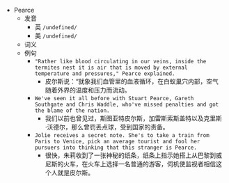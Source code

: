 - Pearce
  - 发音
    - 英 `/undefined/`
    - 美 `/undefined/`
  - 词义
  - 例句
    - `"Rather like blood circulating in our veins, inside the termites nest it is air that is moved by external temperature and pressures," Pearce explained.`
      - 皮尔斯说：“就象我们血管里的血液循环，在白蚁巢穴内部，空气随着外界的温度和压力而流动。
    - `We've seen it all before with Stuart Pearce, Gareth Southgate and Chris Waddle, who've missed penalties and got the blame of the nation.`
      - 我们以前也曾见过，斯图亚特皮尔斯，加雷斯索斯盖特以及克里斯·沃德尔，那么曾罚丢点球，受到国家的责备。
    - `Jolie receives a secret note. She's to take a train from Paris to Venice, pick an average tourist and fool her pursuers into thinking that this stranger is Pearce.`
      - 很快，朱莉收到了一张神秘的纸条，纸条上指示她搭上从巴黎到威尼斯的火车，在火车上选择一名普通的游客，伺机使监视者相信这个人就是皮尔斯。

